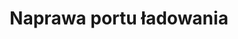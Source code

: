 ---
title: Naprawa portu ładowania
description: Problemy z ładowaniem? Nasz zespół ekspertów szybko naprawi lub wymieni port ładowania, byś mógł znowu korzystać z pełnej funkcjonalności swojego smartfona.
thumbnail: /assets/img/services/smartfon-4.jpg
---